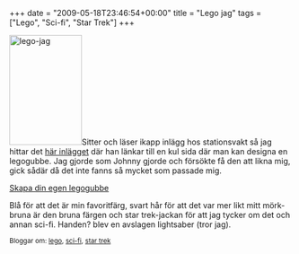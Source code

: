 +++
date = "2009-05-18T23:46:54+00:00"
title = "Lego jag"
tags = ["Lego", "Sci-fi", "Star Trek"]
+++

[<img class="alignleft size-medium wp-image-126" title="lego-jag" src="http://cdn.junkpile.se/2009/05/lego-jag-198x300.png" alt="lego-jag" width="129" height="196" />][1]Sitter och läser ikapp inlägg hos stationsvakt så jag hittar det [här inlägget][2] där han länkar till en kul sida där man kan designa en legogubbe. Jag gjorde som <span class="entry-author-name">Johnny gjorde och försökte få den att likna mig, gick sådär då det inte fanns så mycket som passade mig.</span>

<span class="entry-author-name"><a href="http://www.reasonablyclever.com/mm2/mini2.swf">Skapa din egen legogubbe</a></span>

<span class="entry-author-name">Blå för att det är min favoritfärg, svart hår för att det var mer likt mitt mörk-bruna är den bruna färgen och star trek-jackan för att jag tycker om det och annan sci-fi. Handen? blev en avslagen lightsaber (tror jag).</span>

<small> <p class='technorati-tags'>
  Bloggar om: <a class='technorati-link' href='http://bloggar.se/om/lego' rel='tag' target='_self'>lego</a>, <a class='technorati-link' href='http://bloggar.se/om/sci-fi' rel='tag' target='_self'>sci-fi</a>, <a class='technorati-link' href='http://bloggar.se/om/star+trek' rel='tag' target='_self'>star trek</a>
</p></small>

 [1]: http://cdn.junkpile.se/2009/05/lego-jag.png
 [2]: http://stationsvakt.blogspot.com/2009/05/lego-gubba-dig.html
